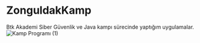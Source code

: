 # ZonguldakKamp
Btk Akademi Siber Güvenlik ve Java kampı sürecinde yaptığım uygulamalar.
![Kamp Programı (1)](https://github.com/BurakOrtakuz/ZonguldakKamp/assets/83423289/d1115974-10f9-4cc7-ac91-edc24d3100b1)

